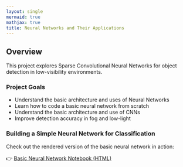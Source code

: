 ```yaml
---
layout: single
mermaid: true
mathjax: true
title: Neural Networks and Their Applications
---
```


## Overview
This project explores Sparse Convolutional Neural Networks for object detection in low-visibility environments.

### Project Goals
- Understand the basic architecture and uses of Neural Networks
- Learn how to code a basic neural network from scratch
- Understand the basic architecture and use of CNNs
- Improve detection accuracy in fog and low-light

### Building a Simple Neural Network for Classification
Check out the rendered version of the basic neural network in action:

👉 [Basic Neural Network Notebook (HTML)](./Basic_NN.html)
